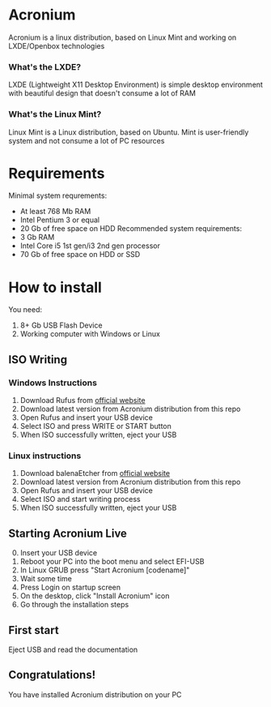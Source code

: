 # Acronium
Acronium is a linux distribution, based on Linux Mint and working on LXDE/Openbox technologies
### What's the LXDE?
LXDE (Lightweight X11 Desktop Environment) is simple desktop environment with beautiful design that doesn't consume a lot of RAM
### What's the Linux Mint?
Linux Mint is a Linux distribution, based on Ubuntu. Mint is user-friendly system and not consume a lot of PC resources
# Requirements
Minimal system requrements:
- At least 768 Mb RAM
- Intel Pentium 3 or equal
- 20 Gb of free space on HDD
Recommended system requirements:
- 3 Gb RAM
- Intel Core i5 1st gen/i3 2nd gen processor
- 70 Gb of free space on HDD or SSD
# How to install
You need:
1. 8+ Gb USB Flash Device
2. Working computer with Windows or Linux
## ISO Writing
### Windows Instructions
1. Download Rufus from [official website](https://rufus.ie)
2. Download latest version from Acronium distribution from this repo
3. Open Rufus and insert your USB device
4. Select ISO and press WRITE or START button
5. When ISO successfully written, eject your USB
### Linux instructions
1. Download balenaEtcher from [official website](https://etcher.io)
2. Download latest version from Acronium distribution from this repo
3. Open Rufus and insert your USB device
4. Select ISO and start writing process
5. When ISO successfully written, eject your USB
## Starting Acronium Live
0. Insert your USB device
1. Reboot your PC into the boot menu and select EFI-USB
2. In Linux GRUB press "Start Acronium [codename]"
3. Wait some time
4. Press Login on startup screen
5. On the desktop, click "Install Acronium" icon
6. Go through the installation steps
## First start
Eject USB and read the documentation
## Congratulations!
You have installed Acronium distribution on your PC
